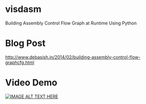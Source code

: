 visdasm
=======

Building Assembly Control Flow Graph at Runtime Using Python

Blog Post
=========

http://www.debasish.in/2014/02/building-assembly-control-flow-graphcfg.html


Video Demo
==========


[![IMAGE ALT TEXT HERE](http://edudemic.com/wp-content/uploads/2013/01/youtube.png)](http://www.youtube.com/watch?v=tBLljvYVwpo&feature=youtu.be)
